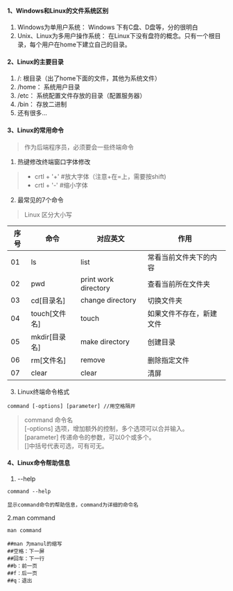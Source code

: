 #### 1、Windows和Linux的文件系统区别
1. Windows为单用户系统：
        Windows 下有C盘、D盘等，分的很明白
2. Unix、Linux为多用户操作系统：
        在Linux下没有盘符的概念。只有一个根目录，每个用户在home下建立自己的目录。

#### 2、Linux的主要目录
1. /: 根目录（出了home下面的文件，其他为系统文件）
2. /home： 系统用户目录
3. /etc： 系统配置文件存放的目录（配置服务器）
4. /bin： 存放二进制
5. 还有很多...

#### 3、Linux的常用命令
>作为后端程序员，必须要会一些终端命令
1. 热键修改终端窗口字体修改
    
>- crtl + '+' #放大字体（注意+在=上，需要按shift)
>- crtl + '-' #缩小字体


2. 最常见的7个命令
> Linux 区分大小写

序号 | 命令 | 对应英文 | 作用 
---|---|---|---
01 | ls | list | 常看当前文件夹下的内容
02 | pwd | print work directory | 查看当前所在文件夹
03 | cd[目录名] | change directory | 切换文件夹 |
04 | touch[文件名] | touch |  如果文件不存在，新建文件
05 | mkdir[目录名] | make directory | 创建目录
06 | rm[文件名]| remove | 删除指定文件
07 | clear | clear | 清屏

3. Linux终端命令格式
```
command [-options] [parameter] //用空格隔开
```
>command 命令名
<br/>[-options] 选项，增加额外的控制，多个选项可以合并输入。
<br/>[parameter] 传递命令的参数，可以0个或多个。
<br/>[]中括号代表可选，可有可无。

#### 4、Linux命令帮助信息
1. --help
```
command --help

显示command命令的帮助信息，command为详细的命令名
```

2.man command
```
man command

##man 为manul的缩写
##空格：下一屏
##回车：下一行
##b：前一页
##f：后一页
##q：退出
```

